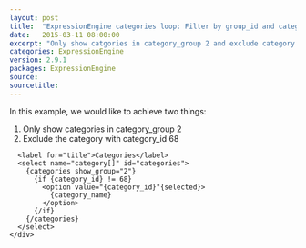 ```yaml
---
layout: post
title:  "ExpressionEngine categories loop: Filter by group_id and category_id"
date:   2015-03-11 08:00:00
excerpt: "Only show catgories in category_group 2 and exclude category with category_id 68"
categories: ExpressionEngine
version: 2.9.1
packages: ExpressionEngine
source:
sourcetitle:
---
```


In this example, we would like to achieve two things:

1. Only show categories in category_group 2
2. Exclude the category with category_id 68

```<div class="form-group">
  <label for="title">Categories</label>
  <select name="category[]" id="categories">
    {categories show_group="2"}
      {if {category_id} != 68}
        <option value="{category_id}"{selected}>
          {category_name}
        </option>
      {/if}
    {/categories}
  </select>
</div>
```
